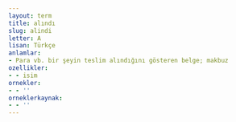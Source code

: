 ```yaml
---
layout: term
title: alındı
slug: alindi
letter: A
lisan: Türkçe
anlamlar:
- Para vb. bir şeyin teslim alındığını gösteren belge; makbuz
ozellikler:
- - isim
ornekler:
- - ''
orneklerkaynak:
- - ''
---
```

